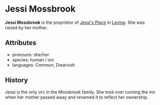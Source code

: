 # Jessi Mossbrook

**Jessi Mossbrook** is the proprietor of [Jessi's Place](../../leving/jessis-place) in [Leving](../../leving). She was raised by her mother.

## Attributes

- pronouns: she/her
- species: human / orc
- languages: Common, Dwarvish

## History

Jessi is the only orc in the Mossbrook family. She took over running the inn when her mother passed away and renamed it to reflect her ownership.

